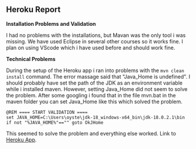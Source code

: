 ## Heroku Report

**Installation Problems and Validation**

I had no problems with the installations, but Mavan was the only tool i was missing. 
We have used Eclipse in several other courses so it works fine. I plan on using VScode which i have used before and should work fine.

**Technical Problems**

During the setup of the Heroku app i ran into problems with the ```mvn clean install``` command. The error massage said that "Java_Home is undefined".
I should probably have set the path of the JDK as an environment variable while i installed maven. However, setting Java_Home did not seem to solve the problem. 
After some googling i found that in the file mvn.bat in the maven folder you can set Java_Home like this which solved the problem.
```
@REM ==== START VALIDATION ====
set JAVA_HOME=C:\Users\oyste\jdk-18_windows-x64_bin\jdk-18.0.2.1\bin
if not "%JAVA_HOME%"=="" goto OkJHome
```

This seemed to solve the problem and everything else worked.
Link to [Heroku App](https://lit-lake-78049.herokuapp.com/).

